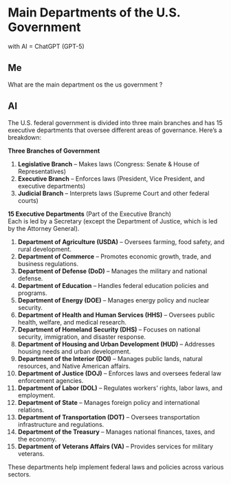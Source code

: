 # Main Departments of the U.S. Government

with AI = ChatGPT (GPT-5)

## Me
What are the main department os the us government ?

## AI
The U.S. federal government is divided into three main branches and has 15 executive departments that oversee different areas of governance. Here’s a breakdown:  

**Three Branches of Government**
1. **Legislative Branch** – Makes laws (Congress: Senate & House of Representatives)  
2. **Executive Branch** – Enforces laws (President, Vice President, and executive departments)  
3. **Judicial Branch** – Interprets laws (Supreme Court and other federal courts)  

**15 Executive Departments** (Part of the Executive Branch)  
Each is led by a Secretary (except the Department of Justice, which is led by the Attorney General).  

1. **Department of Agriculture (USDA)** – Oversees farming, food safety, and rural development.  
2. **Department of Commerce** – Promotes economic growth, trade, and business regulations.  
3. **Department of Defense (DoD)** – Manages the military and national defense.  
4. **Department of Education** – Handles federal education policies and programs.  
5. **Department of Energy (DOE)** – Manages energy policy and nuclear security.  
6. **Department of Health and Human Services (HHS)** – Oversees public health, welfare, and medical research.  
7. **Department of Homeland Security (DHS)** – Focuses on national security, immigration, and disaster response.  
8. **Department of Housing and Urban Development (HUD)** – Addresses housing needs and urban development.  
9. **Department of the Interior (DOI)** – Manages public lands, natural resources, and Native American affairs.  
10. **Department of Justice (DOJ)** – Enforces laws and oversees federal law enforcement agencies.  
11. **Department of Labor (DOL)** – Regulates workers' rights, labor laws, and employment.  
12. **Department of State** – Manages foreign policy and international relations.  
13. **Department of Transportation (DOT)** – Oversees transportation infrastructure and regulations.  
14. **Department of the Treasury** – Manages national finances, taxes, and the economy.  
15. **Department of Veterans Affairs (VA)** – Provides services for military veterans.  

These departments help implement federal laws and policies across various sectors.  
